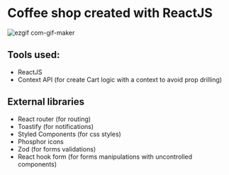 # Coffee shop created with ReactJS


![ezgif com-gif-maker](https://user-images.githubusercontent.com/58987318/206944521-c228ba7e-7bf0-4482-8361-5b8f66f202bf.gif)


## Tools used:

- ReactJS
- Context API (for create Cart logic with a context to avoid prop drilling)

## External libraries
- React router (for routing)
- Toastify (for notifications)
- Styled Components (for css styles)
- Phosphor icons
- Zod (for forms validations)
- React hook form (for forms manipulations with uncontrolled components)
